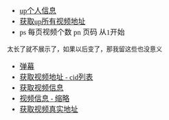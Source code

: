 <span  style="font-family: Simsun,serif; font-size: 17px; ">


- [up个人信息](https://api.bilibili.com/x/space/acc/info?mid=11605312&jsonp=jsonp)
- [获取up所有视频地址](https://api.bilibili.com/x/space/arc/search?mid=11605312&ps=1&tid=0&pn=2&keyword=&order=pubdate&jsonp=jsonp)
- ps 每页视频个数 pn 页码  从1开始
~~~
太长了就不展示了，如果以后变了，那我留这些也没意义
~~~
- [弹幕](https://api.bilibili.com/x/v1/dm/list.so?oid=106660592)
- [获取视频地址 - cid列表](https://api.bilibili.com/x/web-interface/view?aid=170001)
- [获取视频信息](https://api.bilibili.com/x/web-interface/view?aid=61313865&cid=106660592)
- [视频信息 - 缩略](http://api.bilibili.com/x/web-interface/archive/stat?bvid=BV17x411w7KC)
- [获取视频真实地址](https://api.bilibili.com/x/player/playurl?fnval=2&otype=json&avid=5912713&fnver=0&qn=80&player=1&cid=9600267)


</span>